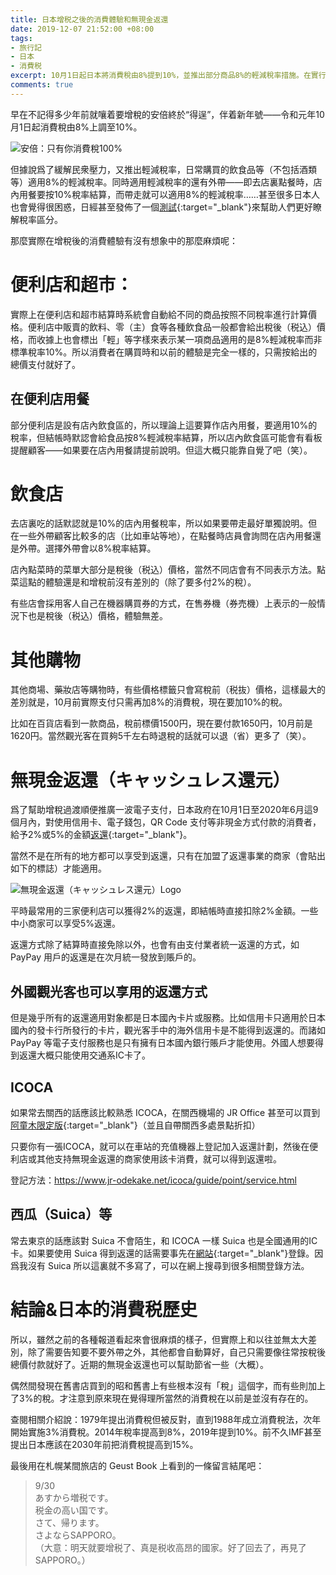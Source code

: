 ```yaml
---
title: 日本增税之後的消費體驗和無現金返還
date: 2019-12-07 21:52:00 +08:00
tags:
- 旅行記
- 日本
- 消費税
excerpt: 10月1日起日本將消費稅由8%提到10%，並推出部分商品8%的輕減稅率措施。在實行之前看起來有些令人困惑的稅率制度，實際體驗上也並沒有太大差別。同時推出的6個月的返還計劃——使用現金以外的方式付款可以獲得2%到5%的金額返還——似乎也可以讓民衆開心地薅政府羊毛？（誤）
comments: true
---
```


早在不記得多少年前就嚷着要增稅的安倍終於“得逞”，伴着新年號——令和元年10月1日起消費稅由8%上調至10%。

![安倍：只有你消費稅100%](https://i.loli.net/2019/12/07/DESTJUpFIcr32o7.jpg)

但據說爲了緩解民衆壓力，又推出輕減稅率，日常購買的飲食品等（不包括酒類等）適用8%的輕減稅率。同時適用輕減稅率的還有外帶——即去店裏點餐時，店內用餐要按10%稅率結算，而帶走就可以適用8%的輕減稅率……甚至很多日本人也會覺得很困惑，日經甚至發佈了一個[測試](https://vdata.nikkei.com/newsgraphics/sales-tax-quiz/){:target="_blank"}來幫助人們更好瞭解稅率區分。


那麼實際在增稅後的消費體驗有沒有想象中的那麼麻煩呢：

# 便利店和超市：

實際上在便利店和超市結算時系統會自動給不同的商品按照不同稅率進行計算價格。便利店中販賣的飲料、零（主）食等各種飲食品一般都會給出稅後（税込）價格，而收據上也會標出「輕」等字樣來表示某一項商品適用的是8%輕減稅率而非標準稅率10%。所以消費者在購買時和以前的體驗是完全一樣的，只需按給出的總價支付就好了。

## 在便利店用餐

部分便利店是設有店內飲食區的，所以理論上這要算作店內用餐，要適用10%的稅率，但結帳時默認會給食品按8%輕減稅率結算，所以店內飲食區可能會有看板提醒顧客——如果要在店內用餐請提前說明。但這大概只能靠自覺了吧（笑）。

# 飲食店

去店裏吃的話默認就是10%的店內用餐稅率，所以如果要帶走最好單獨說明。但在一些外帶顧客比較多的店（比如車站等地），在點餐時店員會詢問在店內用餐還是外帶。選擇外帶會以8%稅率結算。

店內點菜時的菜單大部分是稅後（税込）價格，當然不同店會有不同表示方法。點菜這點的體驗還是和增稅前沒有差別的（除了要多付2%的稅）。

有些店會採用客人自己在機器購買券的方式，在售券機（券売機）上表示的一般情況下也是稅後（税込）價格，體驗無差。

# 其他購物

其他商場、藥妝店等購物時，有些價格標籤只會寫稅前（税抜）價格，這樣最大的差別就是，10月前實際支付只需再加8%的消費稅，現在要加10%的稅。

比如在百貨店看到一款商品，稅前標價1500円，現在要付款1650円，10月前是1620円。當然觀光客在買夠5千左右時退稅的話就可以退（省）更多了（笑）。

# 無現金返還（キャッシュレス還元）

爲了幫助增稅過渡順便推廣一波電子支付，日本政府在10月1日至2020年6月這9個月內，對使用信用卡、電子錢包，QR Code 支付等非現金方式付款的消費者，給予2%或5%的金額[返還](https://cashless.go.jp/consumer/){:target="_blank"}。

當然不是在所有的地方都可以享受到返還，只有在加盟了返還事業的商家（會貼出如下的標誌）才能適用。

![無現金返還（キャッシュレス還元）Logo](https://i.loli.net/2019/12/07/Ct36EMjLdnR5rhl.jpg)

平時最常用的三家便利店可以獲得2%的返還，即結帳時直接扣除2%金額。一些中小商家可以享受5%返還。

返還方式除了結算時直接免除以外，也會有由支付業者統一返還的方式，如 PayPay 用戶的返還是在次月統一發放到賬戶的。

## 外國觀光客也可以享用的返還方式

但是幾乎所有的返還適用對象都是日本國內卡片或服務。比如信用卡只適用於日本國內的發卡行所發行的卡片，觀光客手中的海外信用卡是不能得到返還的。而諸如 PayPay 等電子支付服務也是只有擁有日本國內銀行賬戶才能使用。外國人想要得到返還大概只能使用交通系IC卡了。

## ICOCA

如果常去關西的話應該比較熟悉 ICOCA，在關西機場的 JR Office 甚至可以買到[阿童木限定版](https://kansaionepass.com/kf_pr/kf_pr_tw.html){:target="_blank"}（並且自帶關西多處景點折扣）

只要你有一張ICOCA，就可以在車站的充值機器上登記加入返還計劃，然後在便利店或其他支持無現金返還的商家使用該卡消費，就可以得到返還啦。

登記方法：https://www.jr-odekake.net/icoca/guide/point/service.html

## 西瓜（Suica）等

常去東京的話應該對 Suica 不會陌生，和 ICOCA 一樣 Suica 也是全國通用的IC卡。如果要使用 Suica 得到返還的話需要事先在[網站](https://www.jrepoint.jp){:target="_blank"}登錄。因爲我沒有 Suica 所以這裏就不多寫了，可以在網上搜尋到很多相關登錄方法。

# 結論&日本的消費税歷史

所以，雖然之前的各種報道看起來會很麻煩的樣子，但實際上和以往並無太大差別，除了需要告知要不要外帶之外，其他都會自動算好，自己只需要像往常按稅後總價付款就好了。近期的無現金返還也可以幫助節省一些（大概）。

偶然間發現在舊書店買到的昭和舊書上有些根本沒有「稅」這個字，而有些則加上了3%的稅。才注意到原來現在覺得理所當然的消費稅在以前是並沒有存在的。

查閱相關介紹說：1979年提出消費稅但被反對，直到1988年成立消費稅法，次年開始實施3%消費稅。2014年稅率提高到8%，2019年提到10%。前不久IMF甚至提出日本應該在2030年前把消費稅提高到15%。

最後用在札幌某間旅店的 Geust Book 上看到的一條留言結尾吧：
> 9/30<br>
> あすから増税です。<br>
> 税金の高い国です。<br>
> さて、帰ります。<br>
> さよならSAPPORO。<br>
> （大意：明天就要增税了、真是税收高昂的國家。好了回去了，再見了SAPPORO。）
